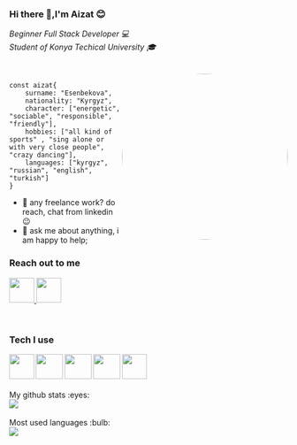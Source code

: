 ### Hi there 👋,I'm Aizat :blush:

<em> Beginner Full Stack Developer :computer:</em><br/>
<em> Student of Konya Techical University :mortar_board: </em>
<br/><br/> <br/>
 <img src="https://media4.giphy.com/media/L1R1tvI9svkIWwpVYr/giphy.gif?cid=ecf05e473b5xjgfu8yc9od3g7hg9xeue87cn1si6flw8pklx&rid=giphy.gif&ct=g"  style="border-radius:950px" width="300" align="right">

 ```
 const aizat{
     surname: "Esenbekova",
     nationality: "Kyrgyz",
     character: ["energetic", "sociable", "responsible", "friendly"],
     hobbies: ["all kind of sports" , "sing alone or with very close people", "crazy dancing"],
     languages: ["kyrgyz", "russian", "english", "turkish"]
 }
````

* :briefcase: any freelance work? do reach, chat from linkedin :wink:
* :speech_balloon: ask me about anything, i am happy to help;
### Reach out to me
[ <img width="45" src="https://img.icons8.com/fluency/344/linkedin.png"  />][Linkedin][ <img width="45" src="https://img.icons8.com/fluency/344/instagram-new.png"  />][instagram]



[instagram]: https://instagram.com/aizatesen1?utm_medium=copy_link
[Linkedin]: https://www.linkedin.com/in/aizatesenbekova

<br/>

### Tech I use 

<img align="left" src="https://raw.githubusercontent.com/github/explore/80688e429a7d4ef2fca1e82350fe8e3517d3494d/topics/java/java.png" width="45" height="45" />
<img align="left" src="https://raw.githubusercontent.com/github/explore/80688e429a7d4ef2fca1e82350fe8e3517d3494d/topics/html/html.png" width="49" height="45"/>
<img align="left" src="https://raw.githubusercontent.com/github/explore/80688e429a7d4ef2fca1e82350fe8e3517d3494d/topics/css/css.png" width="49" height="45"/>
<img align="left" src="https://raw.githubusercontent.com/github/explore/80688e429a7d4ef2fca1e82350fe8e3517d3494d/topics/php/php.png" width="49" height="45"/>
<img align="left" src="https://raw.githubusercontent.com/github/explore/80688e429a7d4ef2fca1e82350fe8e3517d3494d/topics/c/c.png" width="45" height="45"/>


<br/><br/><br>
<div>
My github stats :eyes:
<br/>
<img src="https://github-readme-stats.vercel.app/api?username=Aizat111&theme=radical">
</div>
<br/>
<div>
Most used languages :bulb:
<br/>
 <img src="https://github-readme-stats.vercel.app/api/top-langs/?username=Aizat111&layout=compact&theme=radical">
</div>
<!--

- 📫 How to reach me: ...
- 😄 Pronouns: ...
- ⚡ Fun fact: ...
-->
